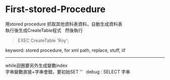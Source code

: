 # First-stored-Procedure
用stored procedure 抓取其他資料表資料，自動生成資料表  
執行後生成CreateTable程式  
然後執行  
> EXEC CreateTable 'Roy';  
 
keyword: stored procedure, for xml path, replace, stuff, iif
 
----  
while迴圈要另外生成變數index  
字串變數直接+字串會錯，要初始SET ''  
debug : SELECT 字串  
